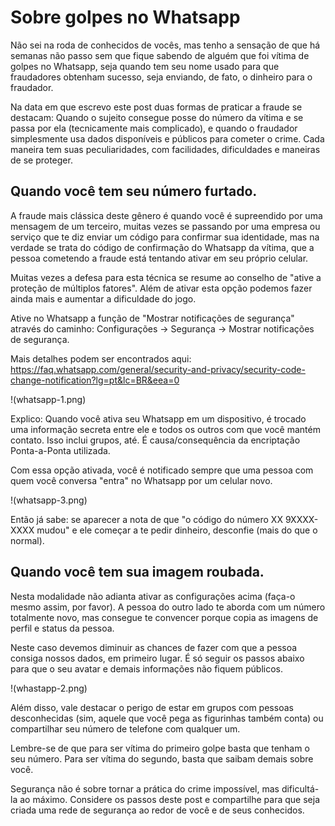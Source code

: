# Sobre golpes no Whatsapp
Não sei na roda de conhecidos de vocês, mas tenho a sensação de que há semanas não passo sem que fique sabendo de alguém que foi vítima de golpes no Whatsapp, seja quando tem seu nome usado para que fraudadores obtenham sucesso, seja enviando, de fato, o dinheiro para o fraudador.

Na data em que escrevo este post duas formas de praticar a fraude se destacam: Quando o sujeito consegue posse do número da vítima e se passa por ela (tecnicamente mais complicado), e quando o fraudador simplesmente usa dados disponíveis e públicos para cometer o crime. Cada maneira tem suas peculiaridades, com facilidades, dificuldades e maneiras de se proteger.

## Quando você tem seu número furtado.

A fraude mais clássica deste gênero é quando você é supreendido por uma mensagem de um terceiro, muitas vezes se passando por uma empresa ou serviço que te diz enviar um código para confirmar sua identidade, mas na verdade se trata do código de confirmação do Whatsapp da vítima, que a pessoa cometendo a fraude está tentando ativar em seu próprio celular.

Muitas vezes a defesa para esta técnica se resume ao conselho de "ative a proteção de múltiplos fatores". Além de ativar esta opção podemos fazer ainda mais e aumentar a dificuldade do jogo.

Ative no Whatsapp a função de "Mostrar notificações de segurança" através do caminho: Configurações $\rightarrow$ Segurança $\rightarrow$ Mostrar notificações de segurança.

Mais detalhes podem ser encontrados aqui: https://faq.whatsapp.com/general/security-and-privacy/security-code-change-notification?lg=pt&lc=BR&eea=0

!(whatsapp-1.png)

Explico:
Quando você ativa seu Whatsapp em um dispositivo, é trocado uma informação secreta entre ele e todos os outros com que você mantém contato. Isso inclui grupos, até. É causa/consequência da encriptação Ponta-a-Ponta utilizada.

Com essa opção ativada, você é notificado sempre que uma pessoa com quem você conversa "entra" no Whatsapp por um celular novo. 

!(whatsapp-3.png)

Então já sabe: se aparecer a nota de que "o código do número XX 9XXXX-XXXX mudou" e ele começar a te pedir dinheiro, desconfie (mais do que o normal).

## Quando você tem sua imagem roubada.
Nesta modalidade não adianta ativar as configurações acima (faça-o mesmo assim, por favor). A pessoa do outro lado te aborda com um número totalmente novo, mas consegue te convencer porque copia as imagens de perfil e status da pessoa.

Neste caso devemos diminuir as chances de fazer com que a pessoa consiga nossos dados, em primeiro lugar. É só seguir os passos abaixo para que o seu avatar e demais informações não fiquem públicos.

!(whastapp-2.png)

Além disso, vale destacar o perigo de estar em grupos com pessoas desconhecidas (sim, aquele que você pega as figurinhas também conta) ou compartilhar seu número de telefone com qualquer um.

Lembre-se de que para ser vítima do primeiro golpe basta que tenham o seu número. Para ser vítima do segundo, basta que saibam demais sobre você.

Segurança não é sobre tornar a prática do crime impossível, mas dificultá-la ao máximo. Considere os passos deste post e compartilhe para que seja criada uma rede de segurança ao redor de você e de seus conhecidos.
